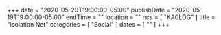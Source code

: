 +++
date = "2020-05-20T19:00:00-05:00"
publishDate = "2020-05-19T19:00:00-05:00"
endTime = ""
location = ""
ncs = [ "KA0LDG" ]
title = "Isolation Net"
categories = [ "Social" ]
dates = [ "" ]
+++

